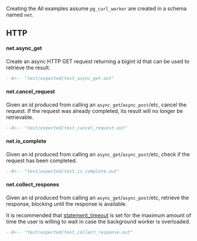 Creating the All examples assume `pg_curl_worker` are created in a schema named `net`.

## HTTP

#### net.async_get

Create an async HTTP GET request returning a bigint id that can be used to retrieve the result.

```sql
--8<-- "test/expected/test_async_get.out"
```


#### net.cancel_request

Given an id produced from calling an `async_get`/`async_post`/etc, cancel the request. If the request was already completed, its result will no longer be retrievable.

```sql
--8<-- "test/expected/test_cancel_request.out"
```

#### net.is_complete

Given an id produced from calling an `async_get`/`async_post`/etc, check if the request has been completed.

```sql
--8<-- "test/expected/test_is_complete.out"
```

#### net.collect_respones

Given an id produced from calling an `async_get`/`async_post`/etc, retrieve the response, blocking until the response is available.

It is recommended that [statement_timeout](https://www.postgresql.org/docs/13/runtime-config-client.html) is set for the maximum amount of time the user is willing to wait in case the background worker is overloaded.

```sql
--8<-- "test/expected/test_collect_response.out"
```
